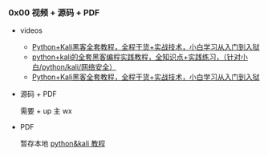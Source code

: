 ### 0x00 视频 + 源码 + PDF

- videos
  - [Python+Kali黑客全套教程，全程干货+实战技术，小白学习从入门到入狱](https://www.bilibili.com/video/BV17V4y157ih/?spm_id_from=333.337.search-card.all.click&vd_source=7f220845f0d7bc792a045e75a5ac8b8d)
  - [python+kali的全套黑客编程实践教程，全知识点+实践练习，（针对小白/python/kali/网络安全）](https://www.bilibili.com/video/BV1bG4y1H784/?spm_id_from=333.337.search-card.all.click&vd_source=7f220845f0d7bc792a045e75a5ac8b8d)
  - [Python+Kali黑客全套教程，全程干货+实战技术，小白学习从入门到入狱](https://www.bilibili.com/video/BV17V4y157ih/?vd_source=7f220845f0d7bc792a045e75a5ac8b8d#reply136957487232)

- 源码 + PDF

  需要 + up 主 wx

- PDF

  暂存本地 [python&kali 教程](待定)